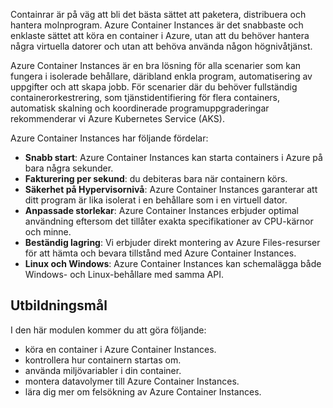 Containrar är på väg att bli det bästa sättet att paketera, distribuera och hantera molnprogram. Azure Container Instances är det snabbaste och enklaste sättet att köra en container i Azure, utan att du behöver hantera några virtuella datorer och utan att behöva använda någon högnivåtjänst.

Azure Container Instances är en bra lösning för alla scenarier som kan fungera i isolerade behållare, däribland enkla program, automatisering av uppgifter och att skapa jobb. För scenarier där du behöver fullständig containerorkestrering, som tjänstidentifiering för flera containers, automatisk skalning och koordinerade programuppgraderingar rekommenderar vi Azure Kubernetes Service (AKS).

Azure Container Instances har följande fördelar:

- **Snabb start**: Azure Container Instances kan starta containers i Azure på bara några sekunder.
- **Fakturering per sekund**: du debiteras bara när containern körs.
- **Säkerhet på Hypervisornivå**: Azure Container Instances garanterar att ditt program är lika isolerat i en behållare som i en virtuell dator.
- **Anpassade storlekar**: Azure Container Instances erbjuder optimal användning eftersom det tillåter exakta specifikationer av CPU-kärnor och minne.
- **Beständig lagring**: Vi erbjuder direkt montering av Azure Files-resurser för att hämta och bevara tillstånd med Azure Container Instances.
- **Linux och Windows**: Azure Container Instances kan schemalägga både Windows- och Linux-behållare med samma API.

## <a name="learning-objectives"></a>Utbildningsmål  

I den här modulen kommer du att göra följande:

- köra en container i Azure Container Instances.
- kontrollera hur containern startas om.
- använda miljövariabler i din container.
- montera datavolymer till Azure Container Instances.
- lära dig mer om felsökning av Azure Container Instances.

